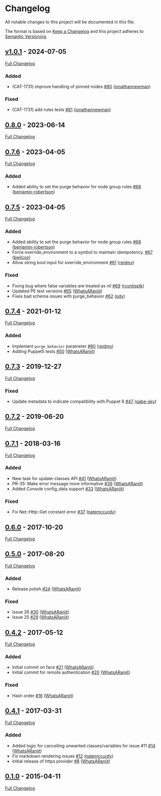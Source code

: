 <!-- markdownlint-disable MD024 -->
# Changelog

All notable changes to this project will be documented in this file.

The format is based on [Keep a Changelog](http://keepachangelog.com/en/1.0.0/) and this project adheres to [Semantic Versioning](http://semver.org).

## [v1.0.1](https://github.com/puppetlabs/puppetlabs-node_manager/tree/v1.0.1) - 2024-07-05

[Full Changelog](https://github.com/puppetlabs/puppetlabs-node_manager/compare/0.8.0...v1.0.1)

### Added

- (CAT-1731) improve handling of pinned nodes [#80](https://github.com/puppetlabs/puppetlabs-node_manager/pull/80) ([jonathannewman](https://github.com/jonathannewman))

### Fixed

- (CAT-1731) add rules tests [#81](https://github.com/puppetlabs/puppetlabs-node_manager/pull/81) ([jonathannewman](https://github.com/jonathannewman))

## [0.8.0](https://github.com/puppetlabs/puppetlabs-node_manager/tree/0.8.0) - 2023-06-14

[Full Changelog](https://github.com/puppetlabs/puppetlabs-node_manager/compare/0.7.6...0.8.0)

## [0.7.6](https://github.com/puppetlabs/puppetlabs-node_manager/tree/0.7.6) - 2023-04-05

[Full Changelog](https://github.com/puppetlabs/puppetlabs-node_manager/compare/0.7.5...0.7.6)

### Added

- Added ability to set the purge behavior for node group rules [#68](https://github.com/puppetlabs/puppetlabs-node_manager/pull/68) ([benjamin-robertson](https://github.com/benjamin-robertson))

## [0.7.5](https://github.com/puppetlabs/puppetlabs-node_manager/tree/0.7.5) - 2023-04-05

[Full Changelog](https://github.com/puppetlabs/puppetlabs-node_manager/compare/0.7.4...0.7.5)

### Added

- Added ability to set the purge behavior for node group rules [#68](https://github.com/puppetlabs/puppetlabs-node_manager/pull/68) ([benjamin-robertson](https://github.com/benjamin-robertson))
- Force override_environment to a symbol to maintain idempotency. [#67](https://github.com/puppetlabs/puppetlabs-node_manager/pull/67) ([bwilcox](https://github.com/bwilcox))
- Allow string bool input for override_environment [#61](https://github.com/puppetlabs/puppetlabs-node_manager/pull/61) ([reidmv](https://github.com/reidmv))

### Fixed

- Fixing bug where false variables are treated as nil [#69](https://github.com/puppetlabs/puppetlabs-node_manager/pull/69) ([rcontisplk](https://github.com/rcontisplk))
- Updated PE test versions [#65](https://github.com/puppetlabs/puppetlabs-node_manager/pull/65) ([WhatsARanjit](https://github.com/WhatsARanjit))
- Fixes bad schema issues with purge_behavior [#62](https://github.com/puppetlabs/puppetlabs-node_manager/pull/62) ([ody](https://github.com/ody))

## [0.7.4](https://github.com/puppetlabs/puppetlabs-node_manager/tree/0.7.4) - 2021-01-12

[Full Changelog](https://github.com/puppetlabs/puppetlabs-node_manager/compare/0.7.3...0.7.4)

### Added

- Implement `purge_behavior` parameter [#60](https://github.com/puppetlabs/puppetlabs-node_manager/pull/60) ([reidmv](https://github.com/reidmv))
- Adding Puppet5 tests [#50](https://github.com/puppetlabs/puppetlabs-node_manager/pull/50) ([WhatsARanjit](https://github.com/WhatsARanjit))

## [0.7.3](https://github.com/puppetlabs/puppetlabs-node_manager/tree/0.7.3) - 2019-12-27

[Full Changelog](https://github.com/puppetlabs/puppetlabs-node_manager/compare/0.7.2...0.7.3)

### Fixed

- Update metadata to indicate compatibility with Puppet 6 [#47](https://github.com/puppetlabs/puppetlabs-node_manager/pull/47) ([gabe-sky](https://github.com/gabe-sky))

## [0.7.2](https://github.com/puppetlabs/puppetlabs-node_manager/tree/0.7.2) - 2019-06-20

[Full Changelog](https://github.com/puppetlabs/puppetlabs-node_manager/compare/0.7.1...0.7.2)

## [0.7.1](https://github.com/puppetlabs/puppetlabs-node_manager/tree/0.7.1) - 2018-03-16

[Full Changelog](https://github.com/puppetlabs/puppetlabs-node_manager/compare/0.6.0...0.7.1)

### Added

- New task for update-classes API [#41](https://github.com/puppetlabs/puppetlabs-node_manager/pull/41) ([WhatsARanjit](https://github.com/WhatsARanjit))
- PR-35: Make error message more informative [#39](https://github.com/puppetlabs/puppetlabs-node_manager/pull/39) ([WhatsARanjit](https://github.com/WhatsARanjit))
- Added Console config_data support [#33](https://github.com/puppetlabs/puppetlabs-node_manager/pull/33) ([WhatsARanjit](https://github.com/WhatsARanjit))

### Fixed

- Fix Net::Http::Get constant error [#37](https://github.com/puppetlabs/puppetlabs-node_manager/pull/37) ([natemccurdy](https://github.com/natemccurdy))

## [0.6.0](https://github.com/puppetlabs/puppetlabs-node_manager/tree/0.6.0) - 2017-10-20

[Full Changelog](https://github.com/puppetlabs/puppetlabs-node_manager/compare/0.5.0...0.6.0)

## [0.5.0](https://github.com/puppetlabs/puppetlabs-node_manager/tree/0.5.0) - 2017-08-20

[Full Changelog](https://github.com/puppetlabs/puppetlabs-node_manager/compare/0.4.2...0.5.0)

### Added

- Release polish [#24](https://github.com/puppetlabs/puppetlabs-node_manager/pull/24) ([WhatsARanjit](https://github.com/WhatsARanjit))

### Fixed

- Issue 26 [#30](https://github.com/puppetlabs/puppetlabs-node_manager/pull/30) ([WhatsARanjit](https://github.com/WhatsARanjit))
- Issue 25 [#29](https://github.com/puppetlabs/puppetlabs-node_manager/pull/29) ([WhatsARanjit](https://github.com/WhatsARanjit))

## [0.4.2](https://github.com/puppetlabs/puppetlabs-node_manager/tree/0.4.2) - 2017-05-12

[Full Changelog](https://github.com/puppetlabs/puppetlabs-node_manager/compare/0.4.1...0.4.2)

### Added

- Initial commit on face [#21](https://github.com/puppetlabs/puppetlabs-node_manager/pull/21) ([WhatsARanjit](https://github.com/WhatsARanjit))
- Initial commit for remote authentication [#20](https://github.com/puppetlabs/puppetlabs-node_manager/pull/20) ([WhatsARanjit](https://github.com/WhatsARanjit))

### Fixed

- Hash order [#16](https://github.com/puppetlabs/puppetlabs-node_manager/pull/16) ([WhatsARanjit](https://github.com/WhatsARanjit))

## [0.4.1](https://github.com/puppetlabs/puppetlabs-node_manager/tree/0.4.1) - 2017-03-31

[Full Changelog](https://github.com/puppetlabs/puppetlabs-node_manager/compare/0.1.0...0.4.1)

### Added

- Added logic for cancelling unwanted classes/variables for issue #11 [#14](https://github.com/puppetlabs/puppetlabs-node_manager/pull/14) ([WhatsARanjit](https://github.com/WhatsARanjit))
- Fix markdown rendering issues [#12](https://github.com/puppetlabs/puppetlabs-node_manager/pull/12) ([natemccurdy](https://github.com/natemccurdy))
- Initial release of https provider [#8](https://github.com/puppetlabs/puppetlabs-node_manager/pull/8) ([WhatsARanjit](https://github.com/WhatsARanjit))

## [0.1.0](https://github.com/puppetlabs/puppetlabs-node_manager/tree/0.1.0) - 2015-04-11

[Full Changelog](https://github.com/puppetlabs/puppetlabs-node_manager/compare/0520df7a19dc78ebdd07338881a88be0e8a41eef...0.1.0)
